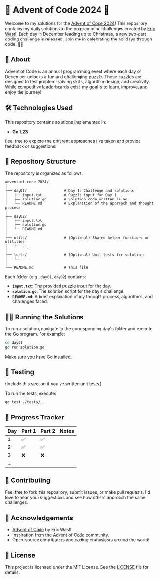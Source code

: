 # 🎄 Advent of Code 2024 🎄

Welcome to my solutions for the [Advent of Code 2024](https://adventofcode.com/2024)! This repository contains my daily solutions to the programming challenges created by [Eric Wastl](https://twitter.com/ericwastl). Each day in December leading up to Christmas, a new two-part coding challenge is released. Join me in celebrating the holidays through code! 🎅✨

## 🚀 About

Advent of Code is an annual programming event where each day of December unlocks a fun and challenging puzzle. These puzzles are designed to test problem-solving skills, algorithm design, and creativity. While competitive leaderboards exist, my goal is to learn, improve, and enjoy the journey!

## 🛠️ Technologies Used

This repository contains solutions implemented in:

- **Go 1.23**  

Feel free to explore the different approaches I've taken and provide feedback or suggestions!

## 📁 Repository Structure

The repository is organized as follows:

```
advent-of-code-2024/
│
├── day01/                 # Day 1: Challenge and solutions
│   ├── input.txt          # Puzzle input for Day 1
│   ├── solution.go        # Solution code written in Go
│   └── README.md          # Explanation of the approach and thought process
│
├── day02/
│   ├── input.txt
│   ├── solution.go
│   └── README.md
│
├── utils/                 # (Optional) Shared helper functions or utilities
│   └── ...
│
├── tests/                 # (Optional) Unit tests for solutions
│   └── ...
│
└── README.md              # This file
```

Each folder (e.g., `day01`, `day02`) contains:

- **`input.txt`**: The provided puzzle input for the day.
- **`solution.go`**: The solution script for the day's challenge.
- **`README.md`**: A brief explanation of my thought process, algorithms, and challenges faced.

## 🧑‍💻 Running the Solutions

To run a solution, navigate to the corresponding day's folder and execute the Go program. For example:

```bash
cd day01
go run solution.go
```

Make sure you have [Go installed](https://golang.org/doc/install).

## 🧪 Testing

(Include this section if you've written unit tests.)

To run the tests, execute:

```bash
go test ./tests/...
```

## 📅 Progress Tracker

| Day | Part 1 | Part 2 | Notes |
|-----|--------|--------|-------|
| 1   | ✅      | ✅      |       |
| 2   | ✅      | ✅      |       |
| 3   | ❌      | ❌      |       |
| ... |        |        |       |

## 🤝 Contributing

Feel free to fork this repository, submit issues, or make pull requests. I'd love to hear your suggestions and see how others approach the same challenges.

## 🌟 Acknowledgements

- [Advent of Code](https://adventofcode.com/) by Eric Wastl.
- Inspiration from the Advent of Code community.
- Open-source contributors and coding enthusiasts around the world!

## 📜 License

This project is licensed under the MIT License. See the [LICENSE](LICENSE) file for details.
